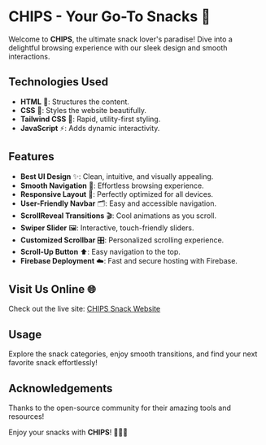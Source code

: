 # CHIPS - Your Go-To Snacks 🍿

Welcome to **CHIPS**, the ultimate snack lover's paradise! Dive into a delightful browsing experience with our sleek design and smooth interactions.

## Technologies Used

- **HTML** 📝: Structures the content.
- **CSS** 🎨: Styles the website beautifully.
- **Tailwind CSS** 🚀: Rapid, utility-first styling.
- **JavaScript** ⚡: Adds dynamic interactivity.

## Features

- **Best UI Design** ✨: Clean, intuitive, and visually appealing.
- **Smooth Navigation** 🧭: Effortless browsing experience.
- **Responsive Layout** 📱: Perfectly optimized for all devices.
- **User-Friendly Navbar** 🗂️: Easy and accessible navigation.
- **ScrollReveal Transitions** 🎬: Cool animations as you scroll.
- **Swiper Slider** 🖼️: Interactive, touch-friendly sliders.
- **Customized Scrollbar** 🎛️: Personalized scrolling experience.
- **Scroll-Up Button** ⬆️: Easy navigation to the top.
- **Firebase Deployment** ☁️: Fast and secure hosting with Firebase.

## Visit Us Online 🌐

Check out the live site: [CHIPS Snack Website](https://chips-snacks-site.web.app/)

## Usage

Explore the snack categories, enjoy smooth transitions, and find your next favorite snack effortlessly!

## Acknowledgements

Thanks to the open-source community for their amazing tools and resources!

Enjoy your snacks with **CHIPS**! 🍫🍪🧁
